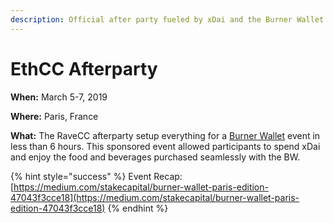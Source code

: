 ```yaml
---
description: Official after party fueled by xDai and the Burner Wallet.
---
```


# EthCC Afterparty

**When:** March 5-7, 2019

**Where:** Paris, France

**What:** The RaveCC afterparty setup everything for a [Burner Wallet](../../../for-users/wallets/burner-wallet.md) event in less than 6 hours. This sponsored event allowed participants to spend xDai and enjoy the food and beverages purchased seamlessly with the BW.

{% hint style="success" %}
Event Recap: [https://medium.com/stakecapital/burner-wallet-paris-edition-47043f3cce18](https://medium.com/stakecapital/burner-wallet-paris-edition-47043f3cce18)
{% endhint %}












